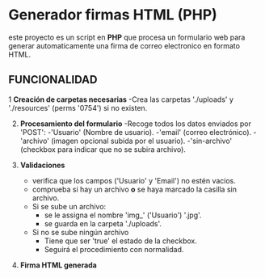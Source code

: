 # Generador firmas HTML (PHP)
este proyecto es un script en **PHP** que procesa un formulario web para generar automaticamente una firma de correo electronico en formato HTML.


## FUNCIONALIDAD


1 **Creación de carpetas necesarias**
   -Crea las carpetas './uploads' y './resources' (perms '0754') si no existen.

2. **Procesamiento del formulario**
   -Recoge todos los datos enviados por 'POST':
     -'Usuario' (Nombre de usuario).
     -'email' (correo electrónico).
     -'archivo' (imagen opcional subida por el usuario).
     -'sin-archivo' (checkbox para indicar que no se subira archivo).
    
3. **Validaciones**
   - verifica que los campos ('Usuario' y 'Email') no estén vacios.
   - comprueba si hay un archivo **o** se haya marcado la casilla sin archivo.
   - Si se sube un archivo:
     - se le assigna el nombre 'img_' ('Usuario') '.jpg'.
     - se guarda en la carpeta './uploads'.
   - Si no se sube ningún archivo
     - Tiene que ser 'true' el estado de la checkbox.
     - Seguirá el procedimiento con normalidad.

4. **Firma HTML generada**
   

